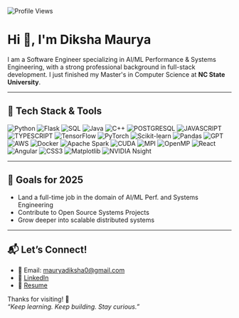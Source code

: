 ![Profile Views](https://komarev.com/ghpvc/?username=Diksha-Maurya&color=blue)


# Hi 👋, I'm Diksha Maurya

I am a Software Engineer specializing in AI/ML Performance & Systems Engineering, with a strong professional background in full-stack development. I just finished my Master's in Computer Science at **NC State University**.  

---

## 🧰 Tech Stack & Tools


![Python](https://img.shields.io/badge/Python-3776AB?style=for-the-badge&logo=python&logoColor=white)
![Flask](https://img.shields.io/badge/Flask-000000?style=for-the-badge&logo=flask&logoColor=white)
![SQL](https://img.shields.io/badge/SQL-336791?style=for-the-badge&logo=mysql&logoColor=white)
![Java](https://img.shields.io/badge/Java-007396?style=for-the-badge&logo=java&logoColor=white)
![C++](https://img.shields.io/badge/C++-00599C?style=for-the-badge&logo=c%2B%2B&logoColor=white)
![POSTGRESQL](https://img.shields.io/badge/postgresql-4169e1?style=for-the-badge&logo=postgresql&logoColor=white)
![JAVASCRIPT](https://img.shields.io/badge/JavaScript-F7DF1E?style=for-the-badge&logo=javascript&logoColor=black)
![TYPESCRIPT](https://img.shields.io/badge/TypeScript-3178C6?style=for-the-badge&logo=typescript&logoColor=white)
![TensorFlow](https://img.shields.io/badge/TensorFlow-FF6F00?style=for-the-badge&logo=tensorflow&logoColor=white)
![PyTorch](https://img.shields.io/badge/PyTorch-EE4C2C?style=for-the-badge&logo=pytorch&logoColor=white)
![Scikit-learn](https://img.shields.io/badge/scikit--learn-F7931E?style=for-the-badge&logo=scikitlearn&logoColor=white)
![Pandas](https://img.shields.io/badge/Pandas-150458?style=for-the-badge&logo=pandas&logoColor=white)
![GPT](https://img.shields.io/badge/GPT-1A1A1A?style=for-the-badge)
![AWS](https://img.shields.io/badge/AWS-232F3E?style=for-the-badge&logo=amazonaws&logoColor=white)
![Docker](https://img.shields.io/badge/Docker-2496ED?style=for-the-badge&logo=docker&logoColor=white)
![Apache Spark](https://img.shields.io/badge/Spark-E25A1C?style=for-the-badge&logo=apachespark&logoColor=white)
![CUDA](https://img.shields.io/badge/CUDA-76B900?style=for-the-badge&logo=nvidia&logoColor=white)
![MPI](https://img.shields.io/badge/MPI-000000?style=for-the-badge)
![OpenMP](https://img.shields.io/badge/OpenMP-224099?style=for-the-badge)
![React](https://img.shields.io/badge/React-61DAFB?style=for-the-badge&logo=react&logoColor=black)
![Angular](https://img.shields.io/badge/Angular-DD0031?style=for-the-badge&logo=angular&logoColor=white)
![CSS3](https://img.shields.io/badge/CSS3-1572B6?style=for-the-badge&logo=css3&logoColor=white)
![Matplotlib](https://img.shields.io/badge/Matplotlib-11557C?style=for-the-badge&logo=plotly&logoColor=white)
![NVIDIA Nsight](https://img.shields.io/badge/NVIDIA%20Nsight-76B900?style=for-the-badge&logoColor=white)



---

## 🎯 Goals for 2025
- Land a full-time job in the domain of AI/ML Perf. and Systems Engineering
- Contribute to Open Source Systems Projects
- Grow deeper into scalable distributed systems  

---

## 📬 Let’s Connect!

- 📧 Email: mauryadiksha0@gmail.com  
- 💼 [LinkedIn](https://www.linkedin.com/in/diksha-maurya2/)  
- 📜 [Resume](https://drive.google.com/file/d/1OqfgsSqvDT8x39XaTVBZK3_uBdvLVk6F/view?usp=sharing)

Thanks for visiting! 💙  
*“Keep learning. Keep building. Stay curious.”*
